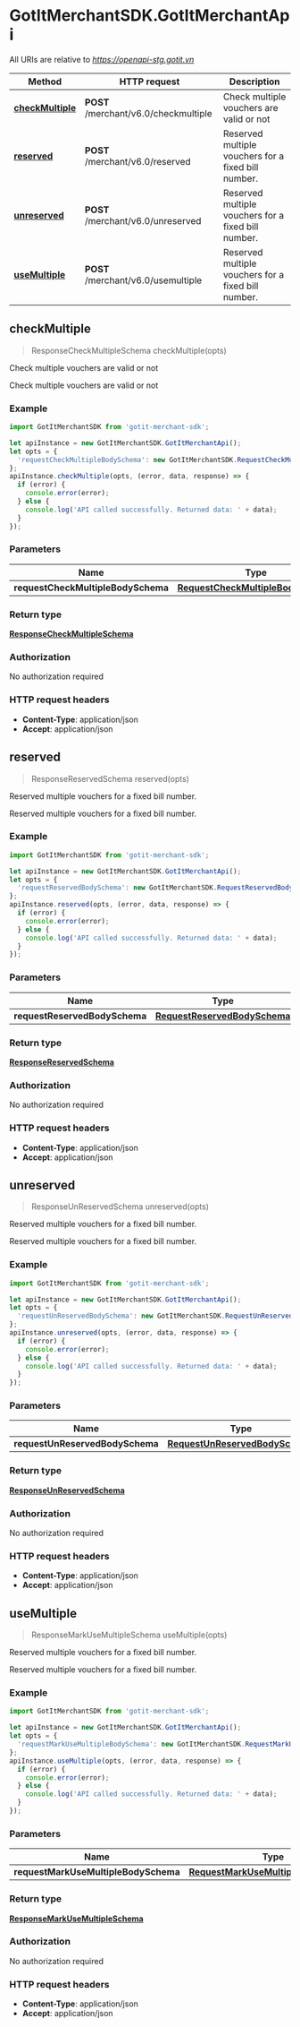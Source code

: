# GotItMerchantSDK.GotItMerchantApi

All URIs are relative to *https://openapi-stg.gotit.vn*

Method | HTTP request | Description
------------- | ------------- | -------------
[**checkMultiple**](GotItMerchantApi.md#checkMultiple) | **POST** /merchant/v6.0/checkmultiple | Check multiple vouchers are valid or not
[**reserved**](GotItMerchantApi.md#reserved) | **POST** /merchant/v6.0/reserved | Reserved multiple vouchers for a fixed bill number.
[**unreserved**](GotItMerchantApi.md#unreserved) | **POST** /merchant/v6.0/unreserved | Reserved multiple vouchers for a fixed bill number.
[**useMultiple**](GotItMerchantApi.md#useMultiple) | **POST** /merchant/v6.0/usemultiple | Reserved multiple vouchers for a fixed bill number.



## checkMultiple

> ResponseCheckMultipleSchema checkMultiple(opts)

Check multiple vouchers are valid or not

Check multiple vouchers are valid or not

### Example

```javascript
import GotItMerchantSDK from 'gotit-merchant-sdk';

let apiInstance = new GotItMerchantSDK.GotItMerchantApi();
let opts = {
  'requestCheckMultipleBodySchema': new GotItMerchantSDK.RequestCheckMultipleBodySchema() // RequestCheckMultipleBodySchema | 
};
apiInstance.checkMultiple(opts, (error, data, response) => {
  if (error) {
    console.error(error);
  } else {
    console.log('API called successfully. Returned data: ' + data);
  }
});
```

### Parameters


Name | Type | Description  | Notes
------------- | ------------- | ------------- | -------------
 **requestCheckMultipleBodySchema** | [**RequestCheckMultipleBodySchema**](RequestCheckMultipleBodySchema.md)|  | [optional] 

### Return type

[**ResponseCheckMultipleSchema**](ResponseCheckMultipleSchema.md)

### Authorization

No authorization required

### HTTP request headers

- **Content-Type**: application/json
- **Accept**: application/json


## reserved

> ResponseReservedSchema reserved(opts)

Reserved multiple vouchers for a fixed bill number.

Reserved multiple vouchers for a fixed bill number.

### Example

```javascript
import GotItMerchantSDK from 'gotit-merchant-sdk';

let apiInstance = new GotItMerchantSDK.GotItMerchantApi();
let opts = {
  'requestReservedBodySchema': new GotItMerchantSDK.RequestReservedBodySchema() // RequestReservedBodySchema | 
};
apiInstance.reserved(opts, (error, data, response) => {
  if (error) {
    console.error(error);
  } else {
    console.log('API called successfully. Returned data: ' + data);
  }
});
```

### Parameters


Name | Type | Description  | Notes
------------- | ------------- | ------------- | -------------
 **requestReservedBodySchema** | [**RequestReservedBodySchema**](RequestReservedBodySchema.md)|  | [optional] 

### Return type

[**ResponseReservedSchema**](ResponseReservedSchema.md)

### Authorization

No authorization required

### HTTP request headers

- **Content-Type**: application/json
- **Accept**: application/json


## unreserved

> ResponseUnReservedSchema unreserved(opts)

Reserved multiple vouchers for a fixed bill number.

Reserved multiple vouchers for a fixed bill number.

### Example

```javascript
import GotItMerchantSDK from 'gotit-merchant-sdk';

let apiInstance = new GotItMerchantSDK.GotItMerchantApi();
let opts = {
  'requestUnReservedBodySchema': new GotItMerchantSDK.RequestUnReservedBodySchema() // RequestUnReservedBodySchema | 
};
apiInstance.unreserved(opts, (error, data, response) => {
  if (error) {
    console.error(error);
  } else {
    console.log('API called successfully. Returned data: ' + data);
  }
});
```

### Parameters


Name | Type | Description  | Notes
------------- | ------------- | ------------- | -------------
 **requestUnReservedBodySchema** | [**RequestUnReservedBodySchema**](RequestUnReservedBodySchema.md)|  | [optional] 

### Return type

[**ResponseUnReservedSchema**](ResponseUnReservedSchema.md)

### Authorization

No authorization required

### HTTP request headers

- **Content-Type**: application/json
- **Accept**: application/json


## useMultiple

> ResponseMarkUseMultipleSchema useMultiple(opts)

Reserved multiple vouchers for a fixed bill number.

Reserved multiple vouchers for a fixed bill number.

### Example

```javascript
import GotItMerchantSDK from 'gotit-merchant-sdk';

let apiInstance = new GotItMerchantSDK.GotItMerchantApi();
let opts = {
  'requestMarkUseMultipleBodySchema': new GotItMerchantSDK.RequestMarkUseMultipleBodySchema() // RequestMarkUseMultipleBodySchema | 
};
apiInstance.useMultiple(opts, (error, data, response) => {
  if (error) {
    console.error(error);
  } else {
    console.log('API called successfully. Returned data: ' + data);
  }
});
```

### Parameters


Name | Type | Description  | Notes
------------- | ------------- | ------------- | -------------
 **requestMarkUseMultipleBodySchema** | [**RequestMarkUseMultipleBodySchema**](RequestMarkUseMultipleBodySchema.md)|  | [optional] 

### Return type

[**ResponseMarkUseMultipleSchema**](ResponseMarkUseMultipleSchema.md)

### Authorization

No authorization required

### HTTP request headers

- **Content-Type**: application/json
- **Accept**: application/json

